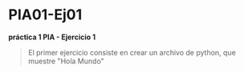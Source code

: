 # PIA01-Ej01
**práctica 1 PIA - Ejercicio 1**

> El primer ejercicio consiste en crear un archivo de python, que muestre "Hola Mundo"


